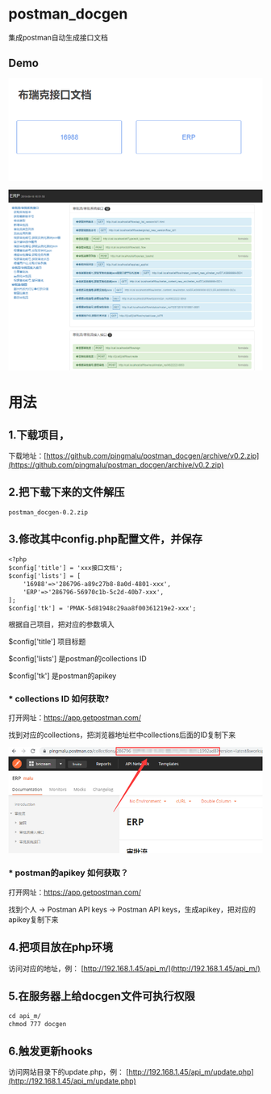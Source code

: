# postman_docgen

集成postman自动生成接口文档

## Demo

![demo1.png](demo1.png)

![demo2.png](demo2.png)


# 用法

## 1.下载项目，

下载地址：[https://github.com/pingmalu/postman_docgen/archive/v0.2.zip](https://github.com/pingmalu/postman_docgen/archive/v0.2.zip)

## 2.把下载下来的文件解压

    postman_docgen-0.2.zip

## 3.修改其中config.php配置文件，并保存

    <?php
    $config['title'] = 'xxx接口文档';
    $config['lists'] = [
        '16988'=>'286796-a89c27b8-8a0d-4801-xxx',
        'ERP'=>'286796-56970c1b-5c2d-40b7-xxx',    
    ];
    $config['tk'] = 'PMAK-5d81948c29aa8f00361219e2-xxx';

根据自己项目，把对应的参数填入

$config['title'] 项目标题

$config['lists'] 是postman的collections ID

$config['tk'] 是postman的apikey

### * collections ID 如何获取?

打开网址：https://app.getpostman.com/

找到对应的collections，把浏览器地址栏中collections后面的ID复制下来

![postman_collections.png](postman_collections.png)

### * postman的apikey 如何获取？

打开网址：https://app.getpostman.com/

找到个人 -> Postman API keys -> Postman API keys，生成apikey，把对应的apikey复制下来

## 4.把项目放在php环境

访问对应的地址，例： [http://192.168.1.45/api_m/](http://192.168.1.45/api_m/)

## 5.在服务器上给docgen文件可执行权限

    cd api_m/
    chmod 777 docgen

## 6.触发更新hooks


访问网站目录下的update.php，例： [http://192.168.1.45/api_m/update.php](http://192.168.1.45/api_m/update.php)